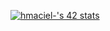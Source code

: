 [![hmaciel-'s 42 stats](https://badge42.vercel.app/api/v2/cll6jmjs2004008jukrwt5x9o/stats?cursusId=21&coalitionId=295)](https://github.com/JaeSeoKim/badge42)
